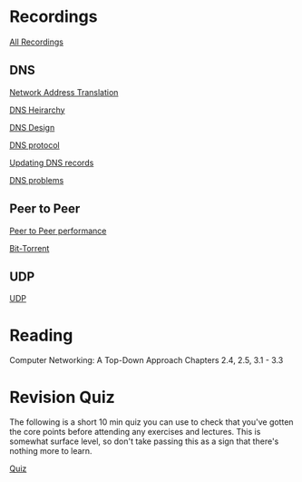 # Recordings

[All Recordings](https://sid.erda.dk/sharelink/APidFwp64d)

## DNS

[Network Address Translation](https://sid.erda.dk/share_redirect/F19D2ekdP5)

[DNS Heirarchy](https://sid.erda.dk/share_redirect/F2cNXZAJA9)

[DNS Design](https://sid.erda.dk/share_redirect/FGsJlKIxVx)

[DNS protocol](https://sid.erda.dk/share_redirect/fz7tmKGJEB)

[Updating DNS records](https://sid.erda.dk/share_redirect/CoLpet8rlz)

[DNS problems](https://sid.erda.dk/share_redirect/eh59pa9mZj)

## Peer to Peer

[Peer to Peer performance](https://sid.erda.dk/share_redirect/AGNuz8msDj)

[Bit-Torrent](https://sid.erda.dk/share_redirect/DOWrliFZMN)

## UDP

[UDP](https://sid.erda.dk/share_redirect/fKrbQCqnNV)

# Reading

Computer Networking: A Top-Down Approach Chapters 2.4, 2.5, 3.1 - 3.3

# Revision Quiz

The following is a short 10 min quiz you can use to check that you've gotten
the core points before attending any exercises and lectures. This is somewhat
surface level, so don't take passing this as a sign that there's nothing more
to learn.

[Quiz](https://absalon.ku.dk/courses/85611/quizzes/110465)